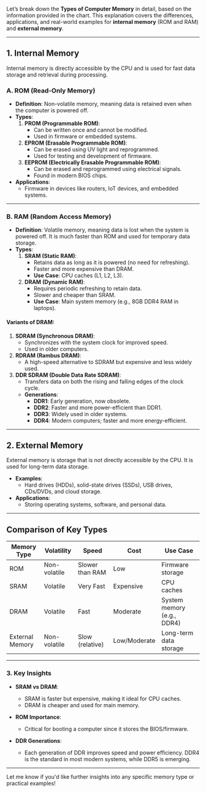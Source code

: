 Let’s break down the **Types of Computer Memory** in detail, based on the information provided in the chart. This explanation covers the differences, applications, and real-world examples for **internal memory** (ROM and RAM) and **external memory**.

---

## **1. Internal Memory**
Internal memory is directly accessible by the CPU and is used for fast data storage and retrieval during processing.

### **A. ROM (Read-Only Memory)**
- **Definition**: Non-volatile memory, meaning data is retained even when the computer is powered off.
- **Types**:
  1. **PROM (Programmable ROM)**:
     - Can be written once and cannot be modified.
     - Used in firmware or embedded systems.
  2. **EPROM (Erasable Programmable ROM)**:
     - Can be erased using UV light and reprogrammed.
     - Used for testing and development of firmware.
  3. **EEPROM (Electrically Erasable Programmable ROM)**:
     - Can be erased and reprogrammed using electrical signals.
     - Found in modern BIOS chips.
- **Applications**:
  - Firmware in devices like routers, IoT devices, and embedded systems.

---

### **B. RAM (Random Access Memory)**
- **Definition**: Volatile memory, meaning data is lost when the system is powered off. It is much faster than ROM and used for temporary data storage.
- **Types**:
  1. **SRAM (Static RAM)**:
     - Retains data as long as it is powered (no need for refreshing).
     - Faster and more expensive than DRAM.
     - **Use Case**: CPU caches (L1, L2, L3).
  2. **DRAM (Dynamic RAM)**:
     - Requires periodic refreshing to retain data.
     - Slower and cheaper than SRAM.
     - **Use Case**: Main system memory (e.g., 8GB DDR4 RAM in laptops).

#### **Variants of DRAM**:
1. **SDRAM (Synchronous DRAM)**:
   - Synchronizes with the system clock for improved speed.
   - Used in older computers.
2. **RDRAM (Rambus DRAM)**:
   - A high-speed alternative to SDRAM but expensive and less widely used.
3. **DDR SDRAM (Double Data Rate SDRAM)**:
   - Transfers data on both the rising and falling edges of the clock cycle.
   - **Generations**:
     - **DDR1**: Early generation, now obsolete.
     - **DDR2**: Faster and more power-efficient than DDR1.
     - **DDR3**: Widely used in older systems.
     - **DDR4**: Modern computers; faster and more energy-efficient.

---

## **2. External Memory**
External memory is storage that is not directly accessible by the CPU. It is used for long-term data storage.

- **Examples**:
  - Hard drives (HDDs), solid-state drives (SSDs), USB drives, CDs/DVDs, and cloud storage.
- **Applications**:
  - Storing operating systems, software, and personal data.

---

## **Comparison of Key Types**

| **Memory Type** | **Volatility**  | **Speed**         | **Cost**        | **Use Case**                  |
|------------------|-----------------|-------------------|-----------------|-------------------------------|
| ROM              | Non-volatile   | Slower than RAM   | Low             | Firmware storage              |
| SRAM             | Volatile       | Very Fast         | Expensive       | CPU caches                    |
| DRAM             | Volatile       | Fast              | Moderate        | System memory (e.g., DDR4)    |
| External Memory  | Non-volatile   | Slow (relative)   | Low/Moderate    | Long-term data storage        |

---

### **3. Key Insights**
- **SRAM vs DRAM**:
  - SRAM is faster but expensive, making it ideal for CPU caches.
  - DRAM is cheaper and used for main memory.

- **ROM Importance**:
  - Critical for booting a computer since it stores the BIOS/firmware.

- **DDR Generations**:
  - Each generation of DDR improves speed and power efficiency. DDR4 is the standard in most modern systems, while DDR5 is emerging.

---

Let me know if you'd like further insights into any specific memory type or practical examples!